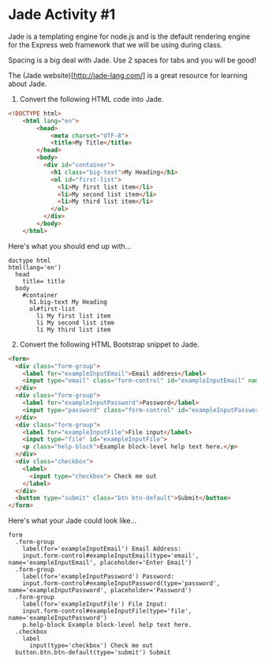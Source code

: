Jade Activity #1
================

Jade is a templating engine for node.js and is the default rendering engine for the Express web framework that we will be using during class.

Spacing is a big deal with Jade. Use 2 spaces for tabs and you will be good!

The (Jade website)[http://jade-lang.com/] is a great resource for learning about Jade.

1. Convert the following HTML code into Jade.

```html
<!DOCTYPE html>
    <html lang="en">
        <head>
            <meta charset="UTF-8">
            <title>My Title</title>
        </head>
        <body>
          <div id="container">
            <h1 class="big-text">My Heading</h1>
            <ol id="first-list">
              <li>My first list item</li>
              <li>My second list item</li>
              <li>My third list item</li>
            </ol>
          </div>
        </body>
    </html>
```

Here's what you should end up with...

```jade
doctype html
html(lang='en')
  head
    title= title
  body
    #container
      h1.big-text My Heading
      ol#first-list
        li My first list item
        li My second list item
        li My third list item 
```

2. Convert the following HTML Bootstrap snippet to Jade.

```html
<form>
  <div class="form-group">
    <label for="exampleInputEmail">Email address</label>
    <input type="email" class="form-control" id="exampleInputEmail" name="exampleInputEmail" placeholder="Enter email">
  </div>
  <div class="form-group">
    <label for="exampleInputPassword">Password</label>
    <input type="password" class="form-control" id="exampleInputPassword" name="exampleInputPassword" placeholder="Password">
  </div>
  <div class="form-group">
    <label for="exampleInputFile">File input</label>
    <input type="file" id="exampleInputFile">
    <p class="help-block">Example block-level help text here.</p>
  </div>
  <div class="checkbox">
    <label>
      <input type="checkbox"> Check me out
    </label>
  </div>
  <button type="submit" class="btn btn-default">Submit</button>
</form>
```
Here's what your Jade could look like...

```jade
form
  .form-group
    label(for='exampleInputEmail') Email Address:
    input.form-control#exampleInputEmail(type='email', name='exampleInputEmail', placeholder='Enter Email')
  .form-group
    label(for='exampleInputPassword') Password:
    input.form-control#exampleInputPassword(type='password', name='exampleInputPassword', placeholder='Password')
  .form-group
    label(for='exampleInputFile') File Input:
    input.form-control#exampleInputFile(type='file', name='exampleInputPassword')
    p.help-block Example block-level help text here.
  .checkbox
    label
      input(type='checkbox') Check me out
  button.btn.btn-default(type='submit') Submit
```